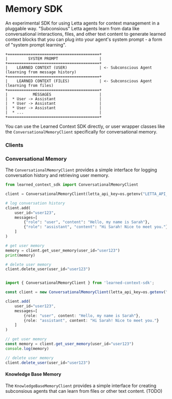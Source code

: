 # Memory SDK 
An experimental SDK for using Letta agents for context management in a pluggable way. "Subconsious" Letta agents learn from data like conversational interactions, files, and other text content to generate learned context blocks that you can plug into your agent's system prompt - a form of "system prompt learning". 
```
+========================================+
|         SYSTEM PROMPT                  |
+========================================+
|    LEARNED CONTEXT (USER)              | <- Subconscious Agent (learning from message history)
+========================================+
|    LEARNED CONTEXT (FILES)             | <- Subconscious Agent (learning from files) 
+========================================+
|           MESSAGES                     |
|  * User -> Assistant                   |
|  * User -> Assistant                   |
|  * User -> Assistant                   |
|  * ...                                 |
+========================================+
```
You can use the Learned Context SDK directly, or user wrapper classes like the `ConversationalMemoryClient` specifically for conversational memory. 

### Clients 
### Conversational Memory 
The `ConversationalMemoryClient` provides a simple interface for logging conversation history and retrieving user memory.

```python
from learned_context_sdk import ConversationalMemoryClient

client = ConversationalMemoryClient(letta_api_key=os.getenv("LETTA_API_KEY"))

# log conversation history 
client.add(
    user_id="user123",
    messages=[
        {"role": "user", "content": "Hello, my name is Sarah"},
        {"role": "assistant", "content": "Hi Sarah! Nice to meet you."}
    ]
)

# get user memory 
memory = client.get_user_memory(user_id="user123")
print(memory)

# delete user memory 
client.delete_user(user_id="user123")
```
```typescript

import { ConversationalMemoryClient } from 'learned-context-sdk';

const client = new ConversationalMemoryClient(letta_api_key=os.getenv("LETTA_API_KEY"))

client.add(
    user_id="user123",
    messages=[
        {role: "user", content: "Hello, my name is Sarah"},
        {role: "assistant", content: "Hi Sarah! Nice to meet you."}
    ]
)

// get user memory 
const memory = client.get_user_memory(user_id="user123")
console.log(memory)

// delete user memory 
client.delete_user(user_id="user123")
```

#### Knowledge Base Memory 
The `KnowledgeBaseMemoryClient` provides a simple interface for creating subconsious agents that can learn from files or other text content. 
(TODO) 


